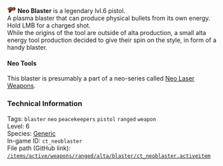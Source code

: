 ![ ](https://raw.githubusercontent.com/Ceterai/Enternia/main/items/active/weapons/ranged/alta/blaster/ct_neoblaster.png) **Neo Blaster** is a legendary lvl.6 pistol.  
A plasma blaster that can produce physical bullets from its own energy. Hold LMB for a charged shot.  
While the origins of the tool are outside of alta production, a small alta energy tool production decided to give their spin on the style, in form of a handy blaster.

#### Neo Tools

This blaster is presumably a part of a neo-series called [Neo Laser Weapons](https://starbounder.org/Unique_Weapon#Neo_Laser_Black_Market_Arms).

### Technical Information

Tags: `blaster` `neo` `peacekeepers` `pistol` `ranged` `weapon`  
Level: 6  
Species: [Generic](https://starbounder.org/Perfectly_Generic_Item)  
In-game ID: `ct_neoblaster`  
File path (GitHub link): [`/items/active/weapons/ranged/alta/blaster/ct_neoblaster.activeitem`](https://github.com/Ceterai/Enternia/blob/main/items/active/weapons/ranged/alta/blaster/ct_neoblaster.activeitem)
